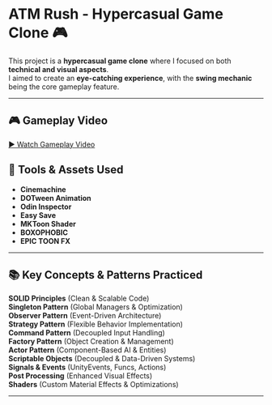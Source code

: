 # ATM Rush - Hypercasual Game Clone 🎮  

This project is a **hypercasual game clone** where I focused on both **technical and visual aspects**.  
I aimed to create an **eye-catching experience**, with the **swing mechanic** being the core gameplay feature.  

---
## 🎮 Gameplay Video  

[▶ Watch Gameplay Video](https://github.com/user-attachments/assets/bd004f04-9489-4e05-a832-02ddff4b64e6)  

## 🔧 Tools & Assets Used  
 
- **Cinemachine**  
- **DOTween Animation**  
- **Odin Inspector**  
- **Easy Save**  
- **MKToon Shader**  
- **BOXOPHOBIC**  
- **EPIC TOON FX** 
---

## 📚 Key Concepts & Patterns Practiced  

**SOLID Principles** (Clean & Scalable Code)  
**Singleton Pattern** (Global Managers & Optimization)  
**Observer Pattern** (Event-Driven Architecture)  
**Strategy Pattern** (Flexible Behavior Implementation)  
**Command Pattern** (Decoupled Input Handling)  
**Factory Pattern** (Object Creation & Management)  
**Actor Pattern** (Component-Based AI & Entities)  
**Scriptable Objects** (Decoupled & Data-Driven Systems)  
**Signals & Events** (UnityEvents, Funcs, Actions)  
**Post Processing** (Enhanced Visual Effects)  
**Shaders** (Custom Material Effects & Optimizations)  

---
